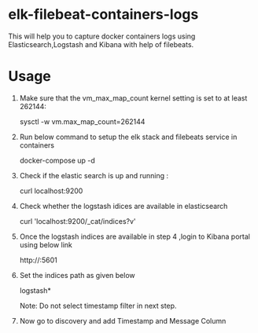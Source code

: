 # elk-filebeat-containers-logs
This will help you to capture docker containers logs using Elasticsearch,Logstash and Kibana with help of filebeats.
# Usage
1. Make sure that the vm_max_map_count kernel setting is set to at least 262144:

   sysctl -w vm.max_map_count=262144
   
2. Run below command to setup the elk stack and filebeats service in containers

   docker-compose up -d
   
3. Check if the elastic search is up and running :

   curl localhost:9200
   
4. Check whether the logstash idices are available in elasticsearch

   curl 'localhost:9200/_cat/indices?v'

5. Once the logstash indices are available in step 4 ,login to Kibana portal using below link

   http://<localhost>:5601
  
6. Set the indices path as given below

   logstash*
  
   Note: Do not select timestamp filter in next step.
   
7. Now go to discovery and add Timestamp and Message Column

   
